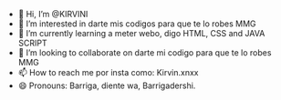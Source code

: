 - 👋 Hi, I’m @KIRVINI
- 👀 I’m interested in darte mis codigos para que te lo robes MMG
- 🌱 I’m currently learning a meter webo, digo HTML, CSS and JAVA SCRIPT
- 💞️ I’m looking to collaborate on darte mi codigo para que te lo robes MMG
- 📫 How to reach me por insta como: Kirvin.xnxx
- 😄 Pronouns: Barriga, diente wa, Barrigadershi.
